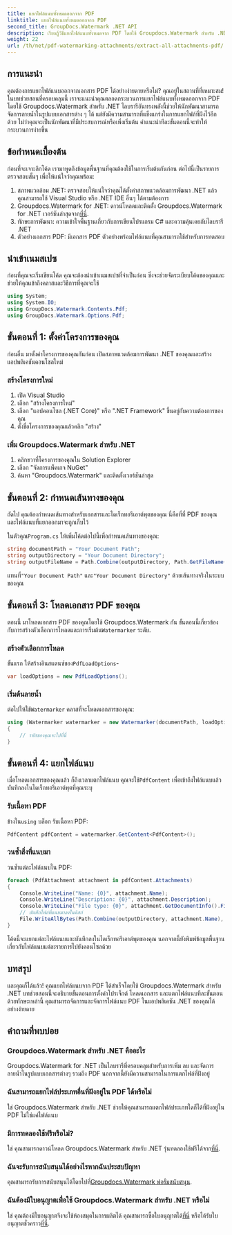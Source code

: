 ```yaml
---
title: แยกไฟล์แนบทั้งหมดออกจาก PDF
linktitle: แยกไฟล์แนบทั้งหมดออกจาก PDF
second_title: GroupDocs.Watermark .NET API
description: เรียนรู้วิธีแยกไฟล์แนบทั้งหมดจาก PDF โดยใช้ Groupdocs.Watermark สำหรับ .NET ปฏิบัติตามคำแนะนำทีละขั้นตอนของเราเพื่อกระบวนการสกัดที่ราบรื่น
weight: 22
url: /th/net/pdf-watermarking-attachments/extract-all-attachments-pdf/
---
```

## การแนะนำ
คุณต้องการแยกไฟล์แนบออกจากเอกสาร PDF ได้อย่างง่ายดายหรือไม่? คุณอยู่ในสถานที่ที่เหมาะสม! ในบทช่วยสอนที่ครอบคลุมนี้ เราจะแนะนำคุณตลอดกระบวนการแยกไฟล์แนบทั้งหมดออกจาก PDF โดยใช้ Groupdocs.Watermark สำหรับ .NET ไลบรารีอันทรงพลังนี้ช่วยให้นักพัฒนาสามารถจัดการลายน้ำในรูปแบบเอกสารต่าง ๆ ได้ แต่ยังมีความสามารถที่แข็งแกร่งในการแยกไฟล์ที่ฝังไว้อีกด้วย ไม่ว่าคุณจะเป็นนักพัฒนาที่มีประสบการณ์หรือเพิ่งเริ่มต้น คำแนะนำทีละขั้นตอนนี้จะทำให้กระบวนการง่ายขึ้น
## ข้อกำหนดเบื้องต้น
ก่อนที่จะเจาะลึกโค้ด เรามาพูดถึงข้อมูลพื้นฐานที่คุณต้องใช้ในการเริ่มต้นกันก่อน ต่อไปนี้เป็นรายการตรวจสอบสั้นๆ เพื่อให้แน่ใจว่าคุณพร้อม:
1. สภาพแวดล้อม .NET: ตรวจสอบให้แน่ใจว่าคุณได้ตั้งค่าสภาพแวดล้อมการพัฒนา .NET แล้ว คุณสามารถใช้ Visual Studio หรือ .NET IDE อื่นๆ ได้ตามต้องการ
2.  Groupdocs.Watermark for .NET: ดาวน์โหลดและติดตั้ง Groupdocs.Watermark for .NET เวอร์ชันล่าสุดจาก[ที่นี่](https://releases.groupdocs.com/Watermark/net/).
3. ทักษะการพัฒนา: ความเข้าใจพื้นฐานเกี่ยวกับการเขียนโปรแกรม C# และความคุ้นเคยกับไลบรารี .NET
4. ตัวอย่างเอกสาร PDF: มีเอกสาร PDF ตัวอย่างพร้อมไฟล์แนบที่คุณสามารถใช้สำหรับการทดสอบ
## นำเข้าเนมสเปซ
ก่อนที่คุณจะเริ่มเขียนโค้ด คุณจะต้องนำเข้าเนมสเปซที่จำเป็นก่อน ซึ่งจะช่วยจัดระเบียบโค้ดของคุณและช่วยให้คุณเข้าถึงคลาสและวิธีการที่คุณจะใช้
```csharp
using System;
using System.IO;
using GroupDocs.Watermark.Contents.Pdf;
using GroupDocs.Watermark.Options.Pdf;
```
## ขั้นตอนที่ 1: ตั้งค่าโครงการของคุณ
ก่อนอื่น มาตั้งค่าโครงการของคุณกันก่อน เปิดสภาพแวดล้อมการพัฒนา .NET ของคุณและสร้างแอปพลิเคชันคอนโซลใหม่
### สร้างโครงการใหม่
1. เปิด Visual Studio
2. เลือก "สร้างโครงการใหม่"
3. เลือก "แอปคอนโซล (.NET Core)" หรือ ".NET Framework" ขึ้นอยู่กับความต้องการของคุณ
4. ตั้งชื่อโครงการของคุณแล้วคลิก "สร้าง"
### เพิ่ม Groupdocs.Watermark สำหรับ .NET
1. คลิกขวาที่โครงการของคุณใน Solution Explorer
2. เลือก "จัดการแพ็คเกจ NuGet"
3. ค้นหา "Groupdocs.Watermark" และติดตั้งเวอร์ชันล่าสุด
## ขั้นตอนที่ 2: กำหนดเส้นทางของคุณ
ถัดไป คุณต้องกำหนดเส้นทางสำหรับเอกสารและไดเร็กทอรีเอาต์พุตของคุณ นี่คือที่ที่ PDF ของคุณและไฟล์แนบที่แยกออกมาจะถูกเก็บไว้

 ในตัวคุณ`Program.cs` ให้เพิ่มโค้ดต่อไปนี้เพื่อกำหนดเส้นทางของคุณ:
```csharp
string documentPath = "Your Document Path";
string outputDirectory = "Your Document Directory";
string outputFileName = Path.Combine(outputDirectory, Path.GetFileName(documentPath));
```
 แทนที่`"Your Document Path"` และ`"Your Document Directory"` ด้วยเส้นทางจริงในระบบของคุณ
## ขั้นตอนที่ 3: โหลดเอกสาร PDF ของคุณ
 ตอนนี้ มาโหลดเอกสาร PDF ของคุณโดยใช้ Groupdocs.Watermark กัน ขั้นตอนนี้เกี่ยวข้องกับการสร้างตัวเลือกการโหลดและการเริ่มต้น`Watermarker` ระดับ.
### สร้างตัวเลือกการโหลด
 ขั้นแรก ให้สร้างอินสแตนซ์ของ`PdfLoadOptions`-
```csharp
var loadOptions = new PdfLoadOptions();
```
### เริ่มต้นลายน้ำ
 ต่อไปให้ใช้`Watermarker` คลาสที่จะโหลดเอกสารของคุณ:
```csharp
using (Watermarker watermarker = new Watermarker(documentPath, loadOptions))
{
    // รหัสของคุณจะไปที่นี่
}
```
## ขั้นตอนที่ 4: แยกไฟล์แนบ
เมื่อโหลดเอกสารของคุณแล้ว ก็ถึงเวลาแตกไฟล์แนบ คุณจะใช้`PdfContent` เพื่อเข้าถึงไฟล์แนบแล้วบันทึกลงในไดเร็กทอรีเอาต์พุตที่คุณระบุ
### รับเนื้อหา PDF
 ข้างใน`using` บล็อก รับเนื้อหา PDF:
```csharp
PdfContent pdfContent = watermarker.GetContent<PdfContent>();
```
### วนซ้ำสิ่งที่แนบมา
วนซ้ำแต่ละไฟล์แนบใน PDF:
```csharp
foreach (PdfAttachment attachment in pdfContent.Attachments)
{
    Console.WriteLine("Name: {0}", attachment.Name);
    Console.WriteLine("Description: {0}", attachment.Description);
    Console.WriteLine("File type: {0}", attachment.GetDocumentInfo().FileType);
    // บันทึกไฟล์ที่แนบมาลงในดิสก์
    File.WriteAllBytes(Path.Combine(outputDirectory, attachment.Name), attachment.Content);
}
```
โค้ดนี้จะแยกแต่ละไฟล์แนบและบันทึกลงในไดเร็กทอรีเอาต์พุตของคุณ นอกจากนี้ยังพิมพ์ข้อมูลพื้นฐานเกี่ยวกับไฟล์แนบแต่ละรายการไปยังคอนโซลด้วย
## บทสรุป
และคุณก็ได้แล้ว! คุณแยกไฟล์แนบจาก PDF ได้สำเร็จโดยใช้ Groupdocs.Watermark สำหรับ .NET บทช่วยสอนนี้จะอธิบายขั้นตอนการตั้งค่าโปรเจ็กต์ โหลดเอกสาร และแตกไฟล์แนบทีละขั้นตอน ด้วยทักษะเหล่านี้ คุณสามารถจัดการและจัดการไฟล์แนบ PDF ในแอปพลิเคชัน .NET ของคุณได้อย่างง่ายดาย
## คำถามที่พบบ่อย
### Groupdocs.Watermark สำหรับ .NET คืออะไร
Groupdocs.Watermark for .NET เป็นไลบรารีที่ครอบคลุมสำหรับการเพิ่ม ลบ และจัดการลายน้ำในรูปแบบเอกสารต่างๆ รวมถึง PDF นอกจากนี้ยังมีความสามารถในการแตกไฟล์ที่ฝังอยู่
### ฉันสามารถแยกไฟล์ประเภทอื่นที่ฝังอยู่ใน PDF ได้หรือไม่
ใช่ Groupdocs.Watermark สำหรับ .NET ช่วยให้คุณสามารถแตกไฟล์ประเภทใดก็ได้ที่ฝังอยู่ใน PDF ไม่ใช่แค่ไฟล์แนบ
### มีการทดลองใช้ฟรีหรือไม่?
 ใช่ คุณสามารถดาวน์โหลด Groupdocs.Watermark สำหรับ .NET รุ่นทดลองใช้ฟรีได้จาก[ที่นี่](https://releases.groupdocs.com/).
### ฉันจะรับการสนับสนุนได้อย่างไรหากฉันประสบปัญหา
 คุณสามารถรับการสนับสนุนได้โดยไปที่[Groupdocs.Watermark ฟอรั่มสนับสนุน](https://forum.groupdocs.com/c/watermark/19).
### ฉันต้องมีใบอนุญาตเพื่อใช้ Groupdocs.Watermark สำหรับ .NET หรือไม่
 ใช่ คุณต้องมีใบอนุญาตจึงจะใช้ห้องสมุดในการผลิตได้ คุณสามารถซื้อใบอนุญาตได้[ที่นี่](https://purchase.groupdocs.com/buy) หรือได้รับใบอนุญาตชั่วคราว[ที่นี่](https://purchase.groupdocs.com/temporary-license/).